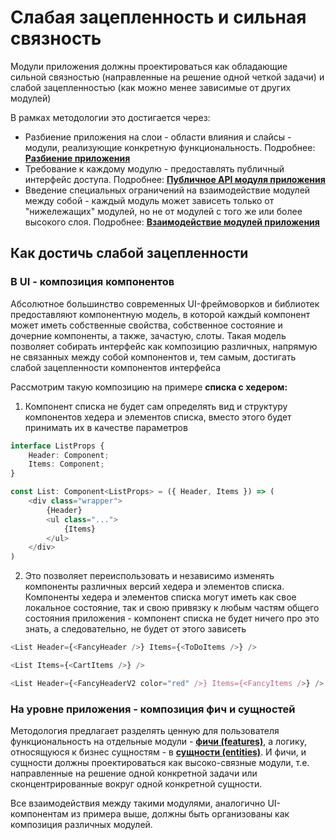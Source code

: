 # Слабая зацепленность и сильная связность
Модули приложения должны проектироваться как обладающие сильной связностью (направленные на решение одной четкой задачи) и слабой зацепленностью (как можно менее зависимые от других модулей)

В рамках методологии это достигается через:

* Разбиение приложения на слои - области влияния и слайсы - модули, реализующие конкретную функциональность.
    Подробнее: [**Разбиение приложения**](../concepts/app-splitting.md)
* Требование к каждому модулю - предоставлять публичный интерфейс доступа.
    Подробнее: [**Публичное API модуля приложения**](../concepts/public-api.md)
* Введение специальных ограничений на взаимодействие модулей между собой - каждый модуль может зависеть только от "нижележащих" модулей, но не от модулей с того же или более высокого слоя.
    Подробнее: [**Взаимодействие модулей приложения**](../concepts/cross-communication.md)


## Как достичь слабой зацепленности

### В UI - композиция компонентов

Абсолютное большинство современных UI-фреймоворков и библиотек предоставляют компонентную модель, в которой каждый компонент может иметь собственные свойства, собственное состояние и дочерние компоненты, а также, зачастую, слоты. Такая модель позволяет собирать интерфейс как композицию различных, напрямую не связанных между собой компонентов и, тем самым, достигать слабой зацепленности компонентов интерфейса

Рассмотрим такую композицию на примере **списка с хедером:** 

1. Компонент списка не будет сам определять вид и структуру компонентов хедера и элементов списка, вместо этого будет принимать их в качестве параметров

```ts
interface ListProps {
    Header: Component;
    Items: Component;
}

const List: Component<ListProps> = ({ Header, Items }) => (
    <div class="wrapper">
        {Header}
        <ul class="...">
            {Items}
        </ul>
    </div>
)

```
2. Это позволяет переиспользовать и независимо изменять компоненты различных версий хедера и элементов списка. Компоненты хедера и элементов списка могут иметь как свое локальное состояние, так и свою привязку к любым частям общего состояния приложения - компонент списка не будет ничего про это знать, а следовательно, не будет от этого зависеть

```ts
<List Header={<FancyHeader />} Items={<ToDoItems />} />

<List Items={<CartItems />} />

<List Header={<FancyHeaderV2 color="red" />} Items={<FancyItems />} />

```

### На уровне приложения - композиция фич и сущностей

Методология предлагает разделять ценную для пользователя функциональность на отдельные модули - [**фичи (features)**](../references/layers/feature.md), а логику, относящуюся к бизнес сущностям - в [**сущности (entities)**](../references/layers/entities.md). И фичи, и сущности должны проектироваться как высоко-связные модули, т.е. направленные на решение одной конкретной задачи или сконцентрированные вокруг одной конкретной сущности.

Все взаимодействия между такими модулями, аналогично UI-компонентам из примера выше, должны быть организованы как композиция различных модулей.

